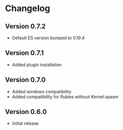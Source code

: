# Changelog
## Version 0.7.2

- Default ES version bumped to 0.19.4

## Version 0.7.1

- Added plugin installation

## Version 0.7.0

- Added windows compatibility
- Added compatibility for Rubies without Kernel.spawn

## Version 0.6.0

- Initial release
